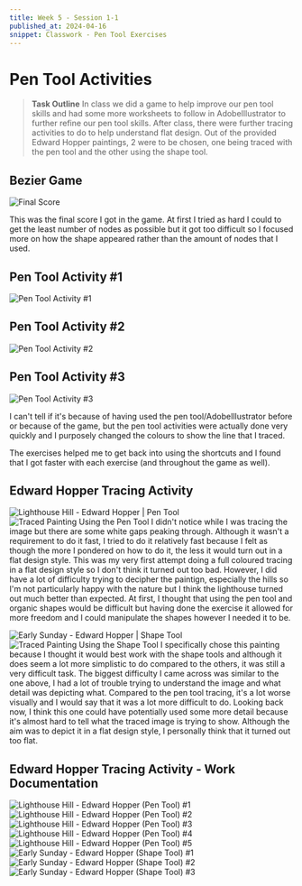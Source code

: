 ```yaml
---
title: Week 5 - Session 1-1
published_at: 2024-04-16
snippet: Classwork - Pen Tool Exercises
---
```

# Pen Tool Activities
> **Task Outline**
> In class we did a game to help improve our pen tool skills and had some more worksheets to follow in AdobeIllustrator to further refine our pen tool skills.
> After class, there were further tracing activities to do to help understand flat design. Out of the provided Edward Hopper paintings, 2 were to be chosen, one being traced with the pen tool and the other using the shape tool.

## Bezier Game
![Final Score](/W05/1_1bezier.png)

This was the final score I got in the game. At first I tried as hard I could to get the least number of nodes as possible but it got too difficult so I focused more on how the shape appeared rather than the amount of nodes that I used.

## Pen Tool Activity #1
![Pen Tool Activity #1](/W05/1_2classwork.jpeg)

## Pen Tool Activity #2
![Pen Tool Activity #2](/W05/1_3letter.jpg)

## Pen Tool Activity #3
![Pen Tool Activity #3](/W05/1_4rabbit.jpg)

I can't tell if it's because of having used the pen tool/AdobeIllustrator before or because of the game, but the pen tool activities were actually done very quickly and I purposely changed the colours to show the line that I traced. 

The exercises helped me to get back into using the shortcuts and I found that I got faster with each exercise (and throughout the game as well).

## Edward Hopper Tracing Activity
![Lighthouse Hill - Edward Hopper | Pen Tool](/W05/LIGHTHOUSEHILL.jpg)
![Traced Painting Using the Pen Tool](/W05/ORGANIC.png)
I didn't notice while I was tracing the image but there are some white gaps peaking through. Although it wasn't a requirement to do it fast, I tried to do it relatively fast because I felt as though the more I pondered on how to do it, the less it would turn out in a flat design style. This was my very first attempt doing a full coloured tracing in a flat design style so I don't think it turned out too bad. 
However, I did have a lot of difficulty trying to decipher the paintign, especially the hills so I'm not particularly happy with the nature but I think the lighthouse turned out much better than expected. At first, I thought that using the pen tool and organic shapes would be difficult but having done the exercise it allowed for more freedom and I could manipulate the shapes however I needed it to be.

![Early Sunday - Edward Hopper | Shape Tool](/W05/EARLYSUNDAY.jpg)
![Traced Painting Using the Shape Tool](/W05/SHAPE.jpg)
I specifically chose this painting because I thought it would best work with the shape tools and although it does seem a lot more simplistic to do compared to the others, it was still a very difficult task. The biggest difficulty I came across was similar to the one above, I had a lot of trouble trying to understand the image and what detail was depicting what. Compared to the pen tool tracing, it's a lot worse visually and I would say that it was a lot more difficult to do. 
Looking back now, I think this one could have potentially used some more detail because it's almost hard to tell what the traced image is trying to show. Although the aim was to depict it in a flat design style, I personally think that it turned out too flat.

## Edward Hopper Tracing Activity - Work Documentation
![Lighthouse Hill - Edward Hopper (Pen Tool) #1](/WIP/activity1.png)
![Lighthouse Hill - Edward Hopper (Pen Tool) #2](/WIP/activity2.png)
![Lighthouse Hill - Edward Hopper (Pen Tool) #3](/WIP/activity3.png)
![Lighthouse Hill - Edward Hopper (Pen Tool) #4](/WIP/activity4.png)
![Lighthouse Hill - Edward Hopper (Pen Tool) #5](/WIP/activity5.png)
![Early Sunday - Edward Hopper (Shape Tool) #1](/WIP/activity6.png)
![Early Sunday - Edward Hopper (Shape Tool) #2](/WIP/activity7.png)
![Early Sunday - Edward Hopper (Shape Tool) #3](/WIP/activity8.png)